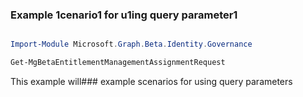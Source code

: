 ### Example 1cenario1 for u1ing query parameter1

```powershell

Import-Module Microsoft.Graph.Beta.Identity.Governance

Get-MgBetaEntitlementManagementAssignmentRequest

```
This example will### example scenarios for using query parameters

